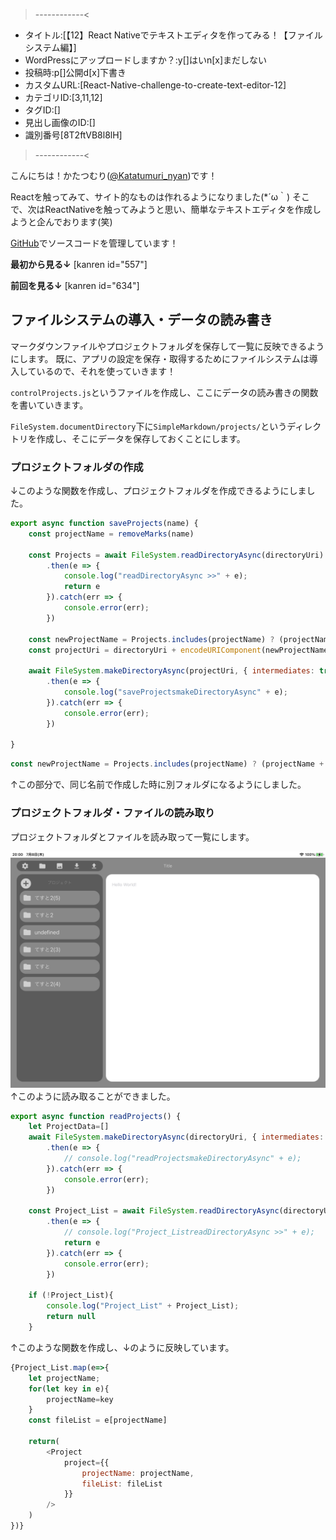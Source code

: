 >------------<
- タイトル:[【12】React Nativeでテキストエディタを作ってみる！【ファイルシステム編】]
- WordPressにアップロードしますか？:y[]はいn[x]まだしない
- 投稿時:p[]公開d[x]下書き
- カスタムURL:[React-Native-challenge-to-create-text-editor-12]
- カテゴリID:[3,11,12]
- タグID:[]
- 見出し画像のID:[]
- 識別番号[8T2ftVB8l8lH]
>------------<

<!-- ↓続き
[kanren id=""] -->

こんにちは！かたつむり([@Katatumuri_nyan](https://twitter.com/Katatumuri_nyan))です！

Reactを触ってみて、サイト的なものは作れるようになりました(*´ω｀)
そこで、次はReactNativeを触ってみようと思い、簡単なテキストエディタを作成しようと企んでおります(笑)


[GitHub](https://github.com/katatumuri-maimai/snail_Markdown_TextEditor)でソースコードを管理しています！

**最初から見る↓**
[kanren id="557"]

**前回を見る↓**
[kanren id="634"]


## ファイルシステムの導入・データの読み書き
マークダウンファイルやプロジェクトフォルダを保存して一覧に反映できるようにします。
既に、アプリの設定を保存・取得するためにファイルシステムは導入しているので、それを使っていきます！

`controlProjects.js`というファイルを作成し、ここにデータの読み書きの関数を書いていきます。

`FileSystem.documentDirectory`下に`SimpleMarkdown/projects/`というディレクトリを作成し、そこにデータを保存しておくことにします。


### プロジェクトフォルダの作成
↓このような関数を作成し、プロジェクトフォルダを作成できるようにしました。

```javascript
export async function saveProjects(name) {
    const projectName = removeMarks(name)
    
    const Projects = await FileSystem.readDirectoryAsync(directoryUri)
        .then(e => {
            console.log("readDirectoryAsync >>" + e);
            return e
        }).catch(err => {
            console.error(err);
        })

    const newProjectName = Projects.includes(projectName) ? (projectName + "(" + Projects.length + ")" ): projectName
    const projectUri = directoryUri + encodeURIComponent(newProjectName)

    await FileSystem.makeDirectoryAsync(projectUri, { intermediates: true })
        .then(e => {
            console.log("saveProjectsmakeDirectoryAsync" + e);
        }).catch(err => {
            console.error(err);
        })

}

```

```javascript
const newProjectName = Projects.includes(projectName) ? (projectName + "(" + Projects.length + ")" ): projectName
```
↑この部分で、同じ名前で作成した時に別フォルダになるようにしました。


### プロジェクトフォルダ・ファイルの読み取り
プロジェクトフォルダとファイルを読み取って一覧にします。

![picture 5](images/ba71b35b3f2f51e3f4f3e10904b3aa32dbfa44229ff4e7b0deffcbe591098690.png)  
↑このように読み取ることができました。

```javascript
export async function readProjects() {
    let ProjectData=[]
    await FileSystem.makeDirectoryAsync(directoryUri, { intermediates: true })
        .then(e => {
            // console.log("readProjectsmakeDirectoryAsync" + e);
        }).catch(err => {
            console.error(err);
        })

    const Project_List = await FileSystem.readDirectoryAsync(directoryUri)
        .then(e => {
            // console.log("Project_ListreadDirectoryAsync >>" + e);
            return e
        }).catch(err => {
            console.error(err);
        })

    if (!Project_List){
        console.log("Project_List" + Project_List);
        return null
    }
```
↑このような関数を作成し、↓のように反映しています。


```javascript
{Project_List.map(e=>{
    let projectName;
    for(let key in e){
        projectName=key
    }
    const fileList = e[projectName]

    return(
        <Project
            project={{
                projectName: projectName,
                fileList: fileList
            }}
        />
    )
})}
```

### 

```javascript
```

```javascript
```


```javascript
```


```javascript
```


```javascript
```

